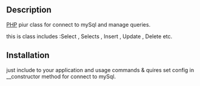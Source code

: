 ## Description
[PHP](php.net) piur class for connect to mySql and manage queries.

this is class includes :Select , Selects , Insert , Update , Delete  etc.

## Installation
just include to your application and usage commands & quires
set config in __constructor method for connect to mySql.
